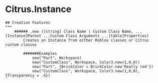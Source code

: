 # Citrus.Instance

	## Creation Features
	***
		###### .new ([string] Class Name | Custom Class Name, ...[Instance]Parent ...Custom Class Arguments ...[table]Properties)
			Creates an Instance from either Roblox classes or Citrus custom classes

			#######Examples
				new("Part", Workspace)
				new("CustomClass", Workspace, Color3.new(1,0,0))
				new("Part", {BrickColor = BrickColor.new'Really red'})
				new("CustomClass", Workspace, Color3.new(1,0,0), {Transparency = .4})
